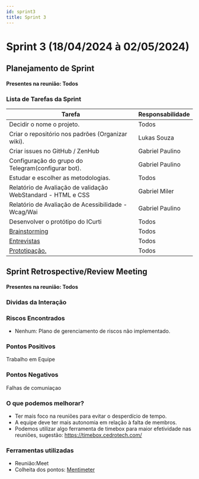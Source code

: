 ```yaml
---
id: sprint3
title: Sprint 3
---
```

# Sprint 3 (18/04/2024 à 02/05/2024)

## Planejamento de Sprint

#### Presentes na reunião: Todos

### Lista de Tarefas da Sprint

| Tarefa                                                                                       | Responsabilidade |
| -------------------------------------------------------------------------------------------- | ---------------- |
| Decidir o nome o projeto.                                                                    | Todos            |
| Criar o repositório nos padrões (Organizar wiki).                                          | Lukas Souza              |
| Criar issues no GitHub / ZenHub                                                              | Gabriel Paulino             |
| Configuração do grupo do Telegram(configurar bot).                                         |   Gabriel Paulino              |
| Estudar e escolher as metodologias.                                                          | Todos            |
| Relatório de Avaliação de validação WebStandard - HTML e CSS                                             | Gabriel Miler      |
| Relatório de Avaliação de Acessibilidade -Wcag/Wai                                                   | Gabriel Paulino      |
| Desenvolver o protótipo do ICurti                                                  | Todos     |
| [Brainstorming](https://github.com/UnBArqDsw/2020.1_G7_TCM/blob/master/docs/base/Brainstorm.md) | Todos            |
| [Entrevistas](https://github.com/xxx/xxx.md)                                                    | Todos      |
| [Prototipação.](https://github.com/xxx/xxx.md)                                                | Todos      |

## Sprint Retrospective/Review Meeting

#### Presentes na reunião: Todos

### Dividas da Interação

### Riscos Encontrados

- Nenhum: Plano de gerenciamento de riscos não implementado.

### Pontos Positivos

Trabalho em Equipe 

### Pontos Negativos

Falhas de comuniaçao

### O que podemos melhorar?

- Ter mais foco na reuniões para evitar o desperdício de tempo.
- A equipe deve ter mais autonomia em relação à falta de membros.
- Podemos utilizar algo ferramenta de timebox para maior efetividade nas reuniões, sugestão: https://timebox.cedrotech.com/

### Ferramentas utilizadas

- Reunião:Meet
- Colheita dos pontos: [Mentimeter](https://www.mentimeter.com/)
